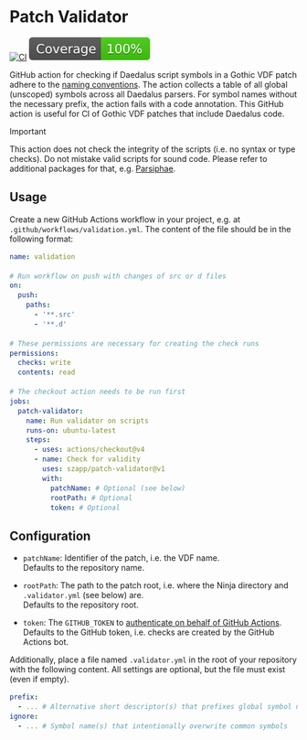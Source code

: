 # Patch Validator

[![CI](https://github.com/szapp/patch-validator/actions/workflows/ci.yml/badge.svg)](https://github.com/szapp/patch-validator/actions/workflows/ci.yml)
[![Coverage](badges/coverage.svg)](https://github.com/szapp/patch-validator/actions/workflows/ci.yml)

GitHub action for checking if Daedalus script symbols in a Gothic VDF patch adhere to the [naming conventions](https://github.com/szapp/Ninja/wiki/Inject-Changes#naming-conventions). The action collects a table of all global (unscoped) symbols across all Daedalus parsers. For symbol names without the necessary prefix, the action fails with a code annotation. This GitHub action is useful for CI of Gothic VDF patches that include Daedalus code.

> [!Important]
> This action does not check the integrity of the scripts (i.e. no syntax or type checks). Do not mistake valid scripts for sound code. Please refer to additional packages for that, e.g. [Parsiphae](https://github.com/szapp/parsiphae-action).

## Usage

Create a new GitHub Actions workflow in your project, e.g. at `.github/workflows/validation.yml`.
The content of the file should be in the following format:

```yaml
name: validation

# Run workflow on push with changes of src or d files
on:
  push:
    paths:
      - '**.src'
      - '**.d'

# These permissions are necessary for creating the check runs
permissions:
  checks: write
  contents: read

# The checkout action needs to be run first
jobs:
  patch-validator:
    name: Run validator on scripts
    runs-on: ubuntu-latest
    steps:
      - uses: actions/checkout@v4
      - name: Check for validity
        uses: szapp/patch-validator@v1
        with:
          patchName: # Optional (see below)
          rootPath: # Optional
          token: # Optional
```

## Configuration

- `patchName`:
  Identifier of the patch, i.e. the VDF name.  
  Defaults to the repository name.

- `rootPath`:
  The path to the patch root, i.e. where the Ninja directory and `.validator.yml` (see below) are.  
  Defaults to the repository root.

- `token`:
  The `GITHUB_TOKEN` to [authenticate on behalf of GitHub Actions](https://docs.github.com/en/actions/security-guides/automatic-token-authentication#using-the-github_token-in-a-workflow).  
  Defaults to the GitHub token, i.e. checks are created by the GitHub Actions bot.

Additionally, place a file named `.validator.yml` in the root of your repository with the following content.
All settings are optional, but the file must exist (even if empty).

```yaml
prefix:
  - ... # Alternative short descriptor(s) that prefixes global symbol names
ignore:
  - ... # Symbol name(s) that intentionally overwrite common symbols
```
